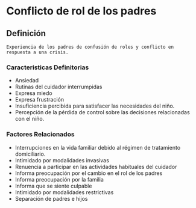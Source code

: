 # Conflicto de rol de los padres
## Definición
	Experiencia de los padres de confusión de roles y conflicto en respuesta a una crisis.

### Caracteristicas Definitorias
- Ansiedad   
- Rutinas del cuidador interrumpidas   
- Expresa miedo   
- Expresa frustración   
- Insuficiencia percibida para 
satisfacer las necesidades del 
niño.   
- Percepción de la pérdida de control 
sobre las decisiones 
relacionadas con el niño.

### Factores Relacionados
- Interrupciones en la vida familiar 
debido al régimen de 
tratamiento domiciliario.   
- Intimidado por modalidades invasivas    
- Renuencia a participar en las 
actividades habituales del 
cuidador   
- Informa preocupación por el 
cambio en el rol de los padres   
- Informa preocupación por la 
familia   
- Informa que se siente culpable  
- Intimidado por 
modalidades 
restrictivas   
- Separación de padres e hijos   


